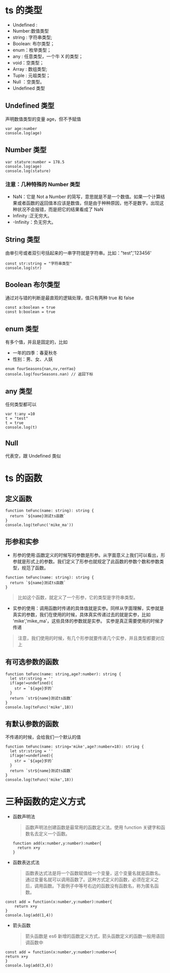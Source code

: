 # ts 的类型

- Undefined :
- Number:数值类型
- string : 字符串类型;
- Boolean: 布尔类型；
- enum：枚举类型；
- any : 任意类型，一个牛 X 的类型；
- void：空类型；
- Array : 数组类型;
- Tuple : 元祖类型；
- Null ：空类型。
- Undefined 类型

## Undefined 类型

声明数值类型的变量 age，但不予赋值

```
var age:number
console.log(age)
```

## Number 类型

```var age:number = 18
var stature:number = 178.5
console.log(age)
console.log(stature)
```

### 注意：几种特殊的 Number 类型

- NaN：它是 Not a Number 的简写，意思就是不是一个数值。如果一个计算结果或者函数的返回值本应该是数值，但是由于种种原因，他不是数字。出现这种状况不会报错，而是把它的结果看成了 NaN
- Infinity :正无穷大。
- -Infinity：负无穷大。

## String 类型

由单引号或者双引号括起来的一串字符就是字符串。比如："test",'123456'

```
const str:string = "字符串类型"
console.log(str)
```

## Boolean 布尔类型

通过对与错的判断是最直观的逻辑处理，值只有两种 true 和 false

```
const a:boolean = true
const b:boolean = true
```

## enum 类型

有多个值，并且是固定的，比如

- 一年的四季：春夏秋冬
- 性别：男、女、人妖

```
enum fourSeasons{nan,nv,renYao}
console.log(fourSeasons.nan) // 返回下标
```

## any 类型

任何类型都可以

```
var t:any =10
t = "test"
t = true
console.log(t)
```

## Null

代表空，跟 Undefined 类似

# ts 的函数

## 定义函数

```
function teFunc(name: string): string {
  return `${name}测试ts函数`
}
console.log(teFunc('mike_ma'))
```

## 形参和实参

- 形参的使用:函数定义的时候写的参数是形参。从字面意义上我们可以看出，形参就是形式上的参数。我们定义了形参也就规定了此函数的参数个数和参数类型，规范了函数。

```
function teFunc(name: string): string {
  return `${name}测试ts函数`
}
```

> 比如这个函数，就定义了一个形参，它的类型是字符串类型。

- 实参的使用：调用函数时传递的具体值就是实参。同样从字面理解，实参就是真实的参数，我们在使用的时候，具体真实传递过去的就是实参，比如 'mike','mike_ma'，这些具体的参数就是实参。 实参是真正需要使用的时候才传递

> 注意，我们使用的时候，有几个形参就要传递几个实参，并且类型都要对应上

## 有可选参数的函数

```
function teFunc(name: string,age?:number): string {
  let str:string = ''
  if(age!=undefined){
    str = `${age}岁的`
  }
  return `str${name}测试ts函数`
}
console.log(teFunc('mike',18))
```

## 有默认参数的函数

不传递的时候，会给我们一个默认的值

```
function teFunc(name: string='mike',age?:number=18): string {
  let str:string = ''
  if(age!=undefined){
    str = `${age}岁的`
  }
  return `str${name}测试ts函数`
}
console.log(teFunc('mike',18))
```

# 三种函数的定义方式

- 函数声明法
  > 函数声明法创建函数是最常用的函数定义法。使用 function 关键字和函数名去定义一个函数。
  ```
  function add(x:number,y:number):number{
    return x+y
  }
  ```
- 函数表达式法
  > 函数表达式法是将一个函数赋值给一个变量，这个变量名就是函数名。通过变量名就可以调用函数了。这种方式定义的函数，必须在定义之后，调用函数。下面例子中等号右边的函数没有函数名，称为匿名函数。

```
const add = function(x:number,y:number):number{
    return x+y
}
console.log(add(1,4))
```

- 箭头函数
  > 箭头函数是 es6 新增的函数定义方式，箭头函数定义的函数一般用语回调函数中

```
const add = function(x:number,y:number):number=>{
return x+y
}
console.log(add(3,4))
```

